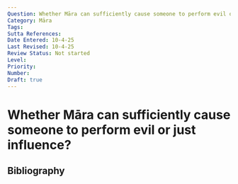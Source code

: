 ```yaml
---
Question: Whether Māra can sufficiently cause someone to perform evil or just influence?
Category: Māra
Tags: 
Sutta References: 
Date Entered: 10-4-25
Last Revised: 10-4-25
Review Status: Not started
Level: 
Priority: 
Number: 
Draft: true
---
```


# Whether Māra can sufficiently cause someone to perform evil or just influence?

## Bibliography

<!-- 

Notes:



-->